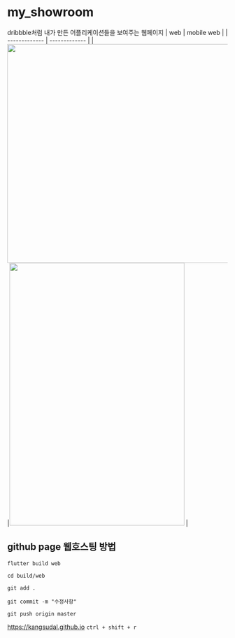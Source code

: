 # my_showroom

dribbble처럼 내가 만든 어플리케이션들을 보여주는 웹페이지
|  web  | mobile web |
| ------------- | ------------- |
| <img src="https://user-images.githubusercontent.com/32862869/212643488-9169dcf2-91a3-49a8-ad46-705a8a9245bf.png" width="600" height="500"/>|<img src="https://user-images.githubusercontent.com/32862869/212643631-ef1aa27a-7403-4fe2-9dd8-141f22d7ad34.png" width="400" height="600"/> |


## github page 웹호스팅 방법

`flutter build web`

`cd build/web`

`git add .`

`git commit -m "수정사항"`

`git push origin master`

https://kangsudal.github.io `ctrl + shift + r`
